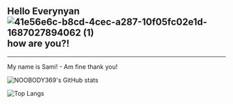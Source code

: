 Hello Everynyan ![41e56e6c-b8cd-4cec-a287-10f05fc02e1d-1687027894062 (1)](https://github.com/NOOBODY369/symmetrical-bassoon/assets/106931599/5ebe3bd7-51a3-4dd9-a038-44a04fbd637a) how are you?!
------------------------------------------------------------------------------------------------------------------------------------------------------------------------------------------------
------------------------------------------------------------------------------------------------------------------------------------------------------------------------------------------------

My name is Sami! - Am fine thank you! 

![NOOBODY369's GitHub stats](https://github-readme-stats.vercel.app/api?username=anuraghazra&show_icons=true&theme=midnight-purple)

![Top Langs](https://github-readme-stats.vercel.app/api/top-langs/?username=NOOBODY369&hide_progress=trueicons=true&theme=midnight-purple)
